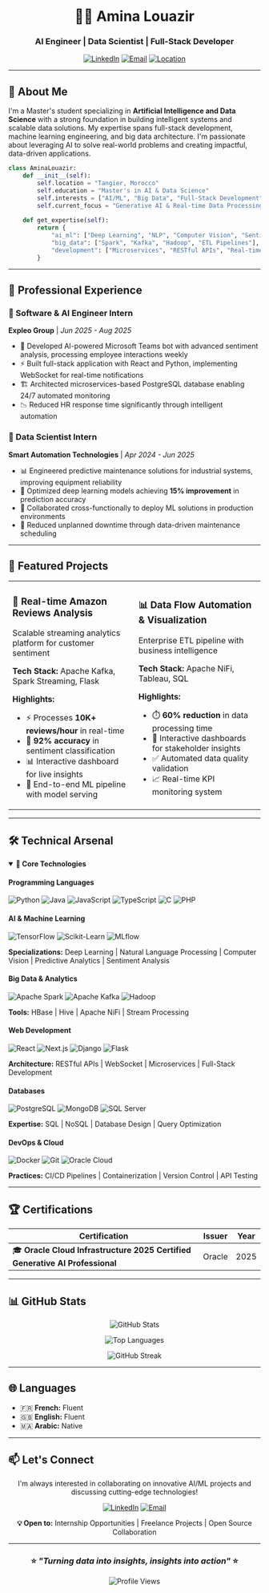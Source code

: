 <div align="center">

# 👩‍💻 Amina Louazir

### AI Engineer | Data Scientist | Full-Stack Developer

[![LinkedIn](https://img.shields.io/badge/LinkedIn-0077B5?style=for-the-badge&logo=linkedin&logoColor=white)]([https://www.linkedin.com/in/amina-louazir-](https://www.linkedin.com/in/amina-louazir-19844127a-))
[![Email](https://img.shields.io/badge/Email-D14836?style=for-the-badge&logo=gmail&logoColor=white)](mailto:louaziramina20181@gmail.com)
[![Location](https://img.shields.io/badge/Location-Tangier,_Morocco-green?style=for-the-badge&logo=google-maps&logoColor=white)](#)

</div>

---

## 🎯 About Me

I'm a Master's student specializing in **Artificial Intelligence and Data Science** with a strong foundation in building intelligent systems and scalable data solutions. My expertise spans full-stack development, machine learning engineering, and big data architecture. I'm passionate about leveraging AI to solve real-world problems and creating impactful, data-driven applications.

```python
class AminaLouazir:
    def __init__(self):
        self.location = "Tangier, Morocco"
        self.education = "Master's in AI & Data Science"
        self.interests = ["AI/ML", "Big Data", "Full-Stack Development"]
        self.current_focus = "Generative AI & Real-time Data Processing"
    
    def get_expertise(self):
        return {
            "ai_ml": ["Deep Learning", "NLP", "Computer Vision", "Sentiment Analysis"],
            "big_data": ["Spark", "Kafka", "Hadoop", "ETL Pipelines"],
            "development": ["Microservices", "RESTful APIs", "Real-time Systems"]
        }
```

---

## 💼 Professional Experience

### 🔹 Software & AI Engineer Intern
**Expleo Group** | *Jun 2025 - Aug 2025*

- 🤖 Developed AI-powered Microsoft Teams bot with advanced sentiment analysis, processing employee interactions weekly
- ⚡ Built full-stack application with React and Python, implementing WebSocket for real-time notifications
- 🏗️ Architected microservices-based PostgreSQL database enabling 24/7 automated monitoring
- 📉 Reduced HR response time significantly through intelligent automation

### 🔹 Data Scientist Intern
**Smart Automation Technologies** | *Apr 2024 - Jun 2025*

- 📊 Engineered predictive maintenance solutions for industrial systems, improving equipment reliability
- 🎯 Optimized deep learning models achieving **15% improvement** in prediction accuracy
- 🔧 Collaborated cross-functionally to deploy ML solutions in production environments
- 🤝 Reduced unplanned downtime through data-driven maintenance scheduling

---

## 🚀 Featured Projects

<table>
<tr>
<td width="50%">

### 🛒 Real-time Amazon Reviews Analysis
Scalable streaming analytics platform for customer sentiment

**Tech Stack:** Apache Kafka, Spark Streaming, Flask

**Highlights:**
- ⚡ Processes **10K+ reviews/hour** in real-time
- 🎯 **92% accuracy** in sentiment classification
- 📊 Interactive dashboard for live insights
- 🔄 End-to-end ML pipeline with model serving

</td>
<td width="50%">

### 📊 Data Flow Automation & Visualization
Enterprise ETL pipeline with business intelligence

**Tech Stack:** Apache NiFi, Tableau, SQL

**Highlights:**
- ⏱️ **60% reduction** in data processing time
- 🎨 Interactive dashboards for stakeholder insights
- ✅ Automated data quality validation
- 📈 Real-time KPI monitoring system

</td>
</tr>
</table>

---

## 🛠️ Technical Arsenal

<details open>
<summary><b>🔧 Core Technologies</b></summary>

#### Programming Languages
![Python](https://img.shields.io/badge/Python-3776AB?style=flat-square&logo=python&logoColor=white)
![Java](https://img.shields.io/badge/Java-ED8B00?style=flat-square&logo=openjdk&logoColor=white)
![JavaScript](https://img.shields.io/badge/JavaScript-F7DF1E?style=flat-square&logo=javascript&logoColor=black)
![TypeScript](https://img.shields.io/badge/TypeScript-007ACC?style=flat-square&logo=typescript&logoColor=white)
![C](https://img.shields.io/badge/C-00599C?style=flat-square&logo=c&logoColor=white)
![PHP](https://img.shields.io/badge/PHP-777BB4?style=flat-square&logo=php&logoColor=white)

#### AI & Machine Learning
![TensorFlow](https://img.shields.io/badge/TensorFlow-FF6F00?style=flat-square&logo=tensorflow&logoColor=white)
![Scikit-Learn](https://img.shields.io/badge/Scikit--Learn-F7931E?style=flat-square&logo=scikit-learn&logoColor=white)
![MLflow](https://img.shields.io/badge/MLflow-0194E2?style=flat-square&logo=mlflow&logoColor=white)

**Specializations:** Deep Learning | Natural Language Processing | Computer Vision | Predictive Analytics | Sentiment Analysis

#### Big Data & Analytics
![Apache Spark](https://img.shields.io/badge/Apache_Spark-E25A1C?style=flat-square&logo=apache-spark&logoColor=white)
![Apache Kafka](https://img.shields.io/badge/Apache_Kafka-231F20?style=flat-square&logo=apache-kafka&logoColor=white)
![Hadoop](https://img.shields.io/badge/Hadoop-66CCFF?style=flat-square&logo=apache-hadoop&logoColor=black)

**Tools:** HBase | Hive | Apache NiFi | Stream Processing

#### Web Development
![React](https://img.shields.io/badge/React-20232A?style=flat-square&logo=react&logoColor=61DAFB)
![Next.js](https://img.shields.io/badge/Next.js-000000?style=flat-square&logo=next.js&logoColor=white)
![Django](https://img.shields.io/badge/Django-092E20?style=flat-square&logo=django&logoColor=white)
![Flask](https://img.shields.io/badge/Flask-000000?style=flat-square&logo=flask&logoColor=white)

**Architecture:** RESTful APIs | WebSocket | Microservices | Full-Stack Development

#### Databases
![PostgreSQL](https://img.shields.io/badge/PostgreSQL-316192?style=flat-square&logo=postgresql&logoColor=white)
![MongoDB](https://img.shields.io/badge/MongoDB-4EA94B?style=flat-square&logo=mongodb&logoColor=white)
![SQL Server](https://img.shields.io/badge/SQL_Server-CC2927?style=flat-square&logo=microsoft-sql-server&logoColor=white)

**Expertise:** SQL | NoSQL | Database Design | Query Optimization

#### DevOps & Cloud
![Docker](https://img.shields.io/badge/Docker-2496ED?style=flat-square&logo=docker&logoColor=white)
![Git](https://img.shields.io/badge/Git-F05032?style=flat-square&logo=git&logoColor=white)
![Oracle Cloud](https://img.shields.io/badge/Oracle_Cloud-F80000?style=flat-square&logo=oracle&logoColor=white)

**Practices:** CI/CD Pipelines | Containerization | Version Control | API Testing

</details>

---

## 🏆 Certifications

<div align="center">

| Certification | Issuer | Year |
|--------------|--------|------|
| 🎓 **Oracle Cloud Infrastructure 2025 Certified Generative AI Professional** | Oracle | 2025 |

</div>

---

## 📊 GitHub Stats

<div align="center">

![GitHub Stats](https://github-readme-stats.vercel.app/api?username=AminaLouazir&show_icons=true&theme=radical&hide_border=true&include_all_commits=true&count_private=true)

![Top Languages](https://github-readme-stats.vercel.app/api/top-langs/?username=AminaLouazir&layout=compact&theme=radical&hide_border=true)

![GitHub Streak](https://github-readme-streak-stats.herokuapp.com/?user=AminaLouazir&theme=radical&hide_border=true)

</div>

---

## 🌐 Languages

- 🇫🇷 **French:** Fluent
- 🇬🇧 **English:** Fluent
- 🇲🇦 **Arabic:** Native

---

## 📫 Let's Connect

<div align="center">

I'm always interested in collaborating on innovative AI/ML projects and discussing cutting-edge technologies!

[![LinkedIn](https://img.shields.io/badge/Connect_on_LinkedIn-0077B5?style=for-the-badge&logo=linkedin&logoColor=white)](https://www.linkedin.com/in/amina-louazir-)
[![Email](https://img.shields.io/badge/Send_Email-D14836?style=for-the-badge&logo=gmail&logoColor=white)](mailto:louaziramina20181@gmail.com)

**💡 Open to:** Internship Opportunities | Freelance Projects | Open Source Collaboration

</div>

---

<div align="center">

### ⭐ *"Turning data into insights, insights into action"* ⭐

![Profile Views](https://komarev.com/ghpvc/?username=AminaLouazir&color=blueviolet&style=flat-square)

</div>
